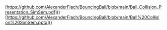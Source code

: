 [https://github.com/AlexanderFlach/BouncingBall/blob/main/Ball_Collision_Presentation_SimSem.pdf]()
[https://github.com/AlexanderFlach/BouncingBall/blob/main/Ball%20Collision%20SimSem.pptx]()

